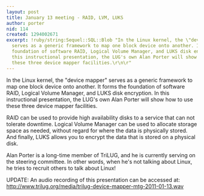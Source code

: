 ```yaml
---
layout: post
title: January 13 meeting - RAID, LVM, LUKS
author: porter
nid: 114
created: 1294002671
excerpt: !ruby/string:Sequel::SQL::Blob "In the Linux kernel, the \"device mapper\"
  serves as a generic framework to map one block device onto another. It forms the
  foundation of software RAID, Logical Volume Manager, and LUKS disk encryption.  In
  this instructional presentation, the LUG's own Alan Porter will show how to use
  these three device mapper facilities.\r\n\r"
---
```

In the Linux kernel, the "device mapper" serves as a generic framework to map one block device onto another. It forms the foundation of software RAID, Logical Volume Manager, and LUKS disk encryption.  In this instructional presentation, the LUG's own Alan Porter will show how to use these three device mapper facilities.

RAID can be used to provide high availability disks to a service that can not tolerate downtime.  Logical Volume Manager can be used to allocate storage space as needed, without regard for where the data is physically stored.  And finally, LUKS allows you to encrypt the data that is stored on a physical disk.

Alan Porter is a long-time member of TriLUG, and he is currently serving on the steering committee.  In other words, when he's not talking about Linux, he tries to recruit others to talk about Linux!

UPDATE: An audio recording of this presentation can be accessed at:
<a href="http://www.trilug.org/media/trilug-device-mapper-mtg-2011-01-13.wav">http://www.trilug.org/media/trilug-device-mapper-mtg-2011-01-13.wav</a>
